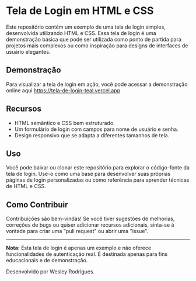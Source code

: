 # Tela de Login em HTML e CSS

Este repositório contém um exemplo de uma tela de login simples, desenvolvida utilizando HTML e CSS. Essa tela de login é uma demonstração básica que pode ser utilizada como ponto de partida para projetos mais complexos ou como inspiração para designs de interfaces de usuário elegantes.

## Demonstração

Para visualizar a tela de login em ação, você pode acessar a demonstração online aqui  https://tela-de-login-teal.vercel.app

## Recursos

- HTML semântico e CSS bem estruturado.
- Um formulário de login com campos para nome de usuário e senha.
- Design responsivo que se adapta a diferentes tamanhos de tela.

## Uso

Você pode baixar ou clonar este repositório para explorar o código-fonte da tela de login. Use-o como uma base para desenvolver suas próprias páginas de login personalizadas ou como referência para aprender técnicas de HTML e CSS.

## Como Contribuir

Contribuições são bem-vindas! Se você tiver sugestões de melhorias, correções de bugs ou quiser adicionar recursos adicionais, sinta-se à vontade para criar uma "pull request" ou abrir uma "issue".

---

**Nota:** Esta tela de login é apenas um exemplo e não oferece funcionalidades de autenticação real. É destinada apenas para fins educacionais e de demonstração.

Desenvolvido por Wesley Rodrigues.
